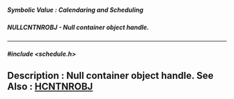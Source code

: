 ##### Symbolic Value : Calendaring and Scheduling
##### NULLCNTNROBJ - Null container object handle.
---
##### #include <schedule.h>
**Description :**
Null container object handle.
**See Also :**
[HCNTNROBJ](D:/md_files/HCNTNROBJ.md)
---
